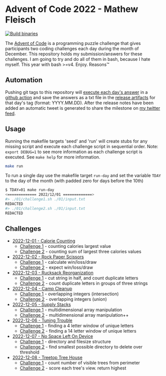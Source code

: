 # Advent of Code 2022 - Mathew Fleisch

[![Build binaries](https://github.com/mathew-fleisch/adventofcode2022/actions/workflows/release.yaml/badge.svg)](https://github.com/mathew-fleisch/adventofcode2022/actions/workflows/release.yaml)

The [Advent of Code](https://adventofcode.com/) is a programming puzzle challenge that gives participants two coding challenges each day during the month of December. This repository holds my submission/answers for these challenges. I am going to try and do all of them in bash, because I hate myself. This year with bash >=v4. Enjoy. Reasons™

## Automation

Pushing git tags to this repository will [execute each day's answer](https://github.com/mathew-fleisch/adventofcode2022/actions/workflows/release.yaml) in a [github action](.github/workflows/release.yaml) and save the answers as a txt file in the [release artifacts](https://github.com/mathew-fleisch/adventofcode2022/releases) for that day's tag (format: YYYY.MM.DD). After the release notes have been added an automatic tweet is generated to share the milestone on [my twitter feed](https://twitter.com/draxiomatic). 


## Usage

Running the makefile targets 'seed' and 'run' will create stubs for any missing script and execute each challenge script in sequential order. Note: `export DEBUG=1` to see more information as each challenge script is executed. See `make help` for more information.

```bash
make run
```

To run a single day use the makefile target `run-day` and set the variable `TDAY` to the day of the month (with padded zero for days before the 10th)

```bash
$ TDAY=01 make run-day
<============= 2022/12/01 =============>
#> ./01/challenge1.sh ./01/input.txt
REDACTED
#> ./01/challenge2.sh ./01/input.txt
REDACTED
```

## Challenges

 - [2022-12-01 - Calorie Counting](01)
    - [Challenge 1](01/challenge1.sh) - counting calories largest value
    - [Challenge 2](01/challenge2.sh) - counting sum of largest three calories values
  - [2022-12-02 - Rock Paper Scissors](02)
    - [Challenge 1](02/challenge1.sh) - calculate win/loss/draw
    - [Challenge 2](02/challenge2.sh) - expect win/loss/draw
  - [2022-12-03 - Rucksack Reorganization](03)
    - [Challenge 1](03/challenge1.sh) - cut string in half, and count duplicate letters
    - [Challenge 2](03/challenge2.sh) - count duplicate letters in groups of three strings
  - [2022-12-04 - Camp Cleanup](04)
    - [Challenge 1](04/challenge1.sh) - overlapping integers (intersection)
    - [Challenge 2](04/challenge2.sh) - overlapping integers (union)
  - [2022-12-05 - Supply Stacks](05)
    - [Challenge 1](05/challenge1.sh) - multidimensional array manipulation
    - [Challenge 2](05/challenge2.sh) - multidimensional array manipulation++
  - [2022-12-06 - Tuning Trouble](06)
    - [Challenge 1](06/challenge1.sh) - finding a 4 letter window of unique letters
    - [Challenge 2](06/challenge2.sh) - finding a 14 letter window of unique letters
  - [2022-12-07 - No Space Left On Device](07)
    - [Challenge 1](07/challenge1.sh) - directory and filesize structure
    - [Challenge 2](07/challenge2.sh) - find smallest possible directory to delete over threshold
  - [2022-12-08 - Treetop Tree House](08)
    - [Challenge 1](08/challenge1.sh) - count number of visible trees from perimeter
    - [Challenge 2](08/challenge2.sh) - score each tree's view. return highest
 